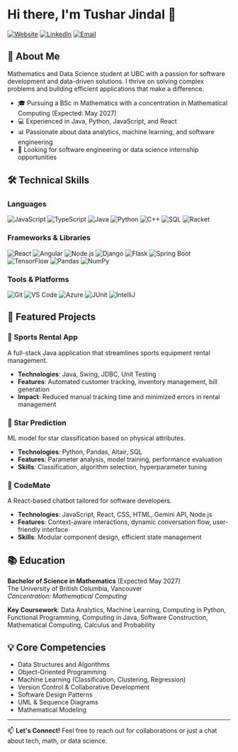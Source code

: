 # Hi there, I'm Tushar Jindal 👋

[![Website](https://img.shields.io/badge/Website-tjindl.ninja-brightgreen)](https://tjindl.ninja)
[![LinkedIn](https://img.shields.io/badge/LinkedIn-tjindl-blue)]([https://www.linkedin.com/tjindl](https://www.linkedin.com/in/tushar-jindal-97602420b/))
[![Email](https://img.shields.io/badge/Email-tjinda01%40student.ubc.ca-red)](mailto:tjinda01@student.ubc.ca)

## 💼 About Me

Mathematics and Data Science student at UBC with a passion for software development and data-driven solutions. I thrive on solving complex problems and building efficient applications that make a difference.

- 🎓 Pursuing a BSc in Mathematics with a concentration in Mathematical Computing (Expected: May 2027)
- 💻 Experienced in Java, Python, JavaScript, and React
- 📊 Passionate about data analytics, machine learning, and software engineering
- 🚀 Looking for software engineering or data science internship opportunities

## 🛠️ Technical Skills

### Languages
![JavaScript](https://img.shields.io/badge/-JavaScript-F7DF1E?style=flat-square&logo=javascript&logoColor=black)
![TypeScript](https://img.shields.io/badge/-TypeScript-3178C6?style=flat-square&logo=typescript&logoColor=white)
![Java](https://img.shields.io/badge/-Java-007396?style=flat-square&logo=java&logoColor=white)
![Python](https://img.shields.io/badge/-Python-3776AB?style=flat-square&logo=python&logoColor=white)
![C++](https://img.shields.io/badge/-C++-00599C?style=flat-square&logo=c%2B%2B&logoColor=white)
![SQL](https://img.shields.io/badge/-SQL-4479A1?style=flat-square&logo=postgresql&logoColor=white)
![Racket](https://img.shields.io/badge/-Racket-9F1D20?style=flat-square&logo=racket&logoColor=white)

### Frameworks & Libraries
![React](https://img.shields.io/badge/-React-61DAFB?style=flat-square&logo=react&logoColor=black)
![Angular](https://img.shields.io/badge/-Angular-DD0031?style=flat-square&logo=angular&logoColor=white)
![Node.js](https://img.shields.io/badge/-Node.js-339933?style=flat-square&logo=node.js&logoColor=white)
![Django](https://img.shields.io/badge/-Django-092E20?style=flat-square&logo=django&logoColor=white)
![Flask](https://img.shields.io/badge/-Flask-000000?style=flat-square&logo=flask&logoColor=white)
![Spring Boot](https://img.shields.io/badge/-Spring%20Boot-6DB33F?style=flat-square&logo=spring&logoColor=white)
![TensorFlow](https://img.shields.io/badge/-TensorFlow-FF6F00?style=flat-square&logo=tensorflow&logoColor=white)
![Pandas](https://img.shields.io/badge/-Pandas-150458?style=flat-square&logo=pandas&logoColor=white)
![NumPy](https://img.shields.io/badge/-NumPy-013243?style=flat-square&logo=numpy&logoColor=white)

### Tools & Platforms
![Git](https://img.shields.io/badge/-Git-F05032?style=flat-square&logo=git&logoColor=white)
![VS Code](https://img.shields.io/badge/-VS%20Code-007ACC?style=flat-square&logo=visual-studio-code&logoColor=white)
![Azure](https://img.shields.io/badge/-Azure-0078D4?style=flat-square&logo=microsoft-azure&logoColor=white)
![JUnit](https://img.shields.io/badge/-JUnit-25A162?style=flat-square&logo=junit5&logoColor=white)
![IntelliJ](https://img.shields.io/badge/-IntelliJ-000000?style=flat-square&logo=intellij-idea&logoColor=white)

## 🚀 Featured Projects

### 📱 Sports Rental App
A full-stack Java application that streamlines sports equipment rental management.
- **Technologies**: Java, Swing, JDBC, Unit Testing
- **Features**: Automated customer tracking, inventory management, bill generation
- **Impact**: Reduced manual tracking time and minimized errors in rental management

### 🌟 Star Prediction
ML model for star classification based on physical attributes.
- **Technologies**: Python, Pandas, Altair, SQL
- **Features**: Parameter analysis, model training, performance evaluation
- **Skills**: Classification, algorithm selection, hyperparameter tuning

### 💬 CodeMate
A React-based chatbot tailored for software developers.
- **Technologies**: JavaScript, React, CSS, HTML, Gemini API, Node.js
- **Features**: Context-aware interactions, dynamic conversation flow, user-friendly interface
- **Skills**: Modular component design, efficient state management

## 📚 Education

**Bachelor of Science in Mathematics** (Expected May 2027)  
The University of British Columbia, Vancouver  
*Concentration: Mathematical Computing*

**Key Coursework**: Data Analytics, Machine Learning, Computing in Python, Functional Programming, Computing in Java, Software Construction, Mathematical Computing, Calculus and Probability

## 💡 Core Competencies

- Data Structures and Algorithms
- Object-Oriented Programming
- Machine Learning (Classification, Clustering, Regression)
- Version Control & Collaborative Development
- Software Design Patterns
- UML & Sequence Diagrams
- Mathematical Modeling

---

📫 **Let's Connect!** Feel free to reach out for collaborations or just a chat about tech, math, or data science.
